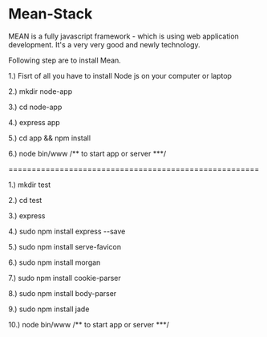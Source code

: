 # Mean-Stack
MEAN is a fully javascript framework -  which is using  web application development. It's a very very good and newly technology.

Following step are to install Mean.


1.) Fisrt of all you have to install Node js on your computer or laptop

2.) mkdir node-app

3.) cd node-app

4.) express app

5.) cd app && npm install

6.) node bin/www         /** to start app or server ***/

======================================================

1.) mkdir test

2.) cd test

3.) express

4.) sudo npm install express --save

5.) sudo npm install serve-favicon

6.) sudo npm install morgan

7.) sudo npm install cookie-parser

8.) sudo npm install body-parser

9.) sudo npm install jade

10.)  node bin/www      /** to start app or server ***/




